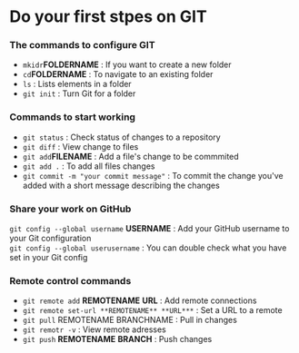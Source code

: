 # Do your first stpes on **GIT**

### The commands to configure GIT

- ```mkidr```**FOLDERNAME** : If you want to create a new folder
- ```cd```**FOLDERNAME** : To navigate to an existing folder
- ```ls``` : Lists elements in a folder 
- ```git init``` : Turn Git for a folder


 ### Commands to start working 

 - ```git status``` : Check status of changes to a repository
 - ```git diff``` : View change to files
 - ```git add```**FILENAME** : Add a file's change to be commmited
 - ```git add .``` : To add all files changes
 - ```git commit -m "your commit message"``` : To commit the change you've added with a short message describing the changes  


 ### Share your work on GitHub

 ```git config --global username``` **USERNAME** : Add your GitHub username to your Git configuration  
 ```git config --global userusername``` :  You can double check what you have set in your Git config
    


### Remote control commands
 
- ```git remote add``` **REMOTENAME** **URL** : Add remote connections
- ```git remote set-url **REMOTENAME** **URL***``` : Set a URL to a remote 
- ```git pull``` REMOTENAME BRANCHNAME :  Pull in changes
- ```git remotr -v``` : View remote adresses
- ```git push``` **REMOTENAME** **BRANCH** : Push changes 



